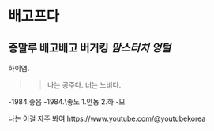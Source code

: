 # 배고프다
## 증말루 배고배고 **버거킹** *맘스터치* ***엉털***

하이염.  

>>나는 공주다.
>>너는 노비다.

-1984.좋음
-1984.\좋노
1.안뇽
2.하
-모

나는 이걸 자주 봐여 <https://www.youtube.com/@youtubekorea>
